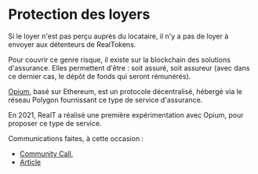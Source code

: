# Protection des loyers

Si le loyer n'est pas perçu auprès du locataire, il n'y a pas de loyer à envoyer aux détenteurs de RealTokens.

Pour couvrir ce genre risque, il existe sur la blockchain des solutions d'assurance. Elles permettent d'être : soit assuré, soit assureur (avec dans ce dernier cas, le dépôt de fonds qui seront rémunérés).

[Opium](https://opium.network/), basé sur Ethereum, est un protocole décentralisé, hébergé via le réseau Polygon fournissant ce type de service d'assurance.

En 2021, RealT a réalisé une première expérimentation avec Opium, pour proposer ce type de service.

Communications faites, à cette occasion :

* [Community Call](https://www.youtube.com/watch?v=8A-WTTf9ZyM\&ab\_channel=RealT),
* [Article](https://realt.co/welcome-to-our-new-service-decentralized-insurance/)
